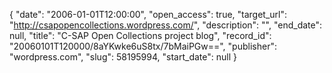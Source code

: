 {
  "date": "2006-01-01T12:00:00", 
  "open_access": true, 
  "target_url": "http://csapopencollections.wordpress.com/", 
  "description": "", 
  "end_date": null, 
  "title": "C-SAP Open Collections project blog", 
  "record_id": "20060101T120000/8aYKwke6uS8tx/7bMaiPGw==", 
  "publisher": "wordpress.com", 
  "slug": 58195994, 
  "start_date": null
}

